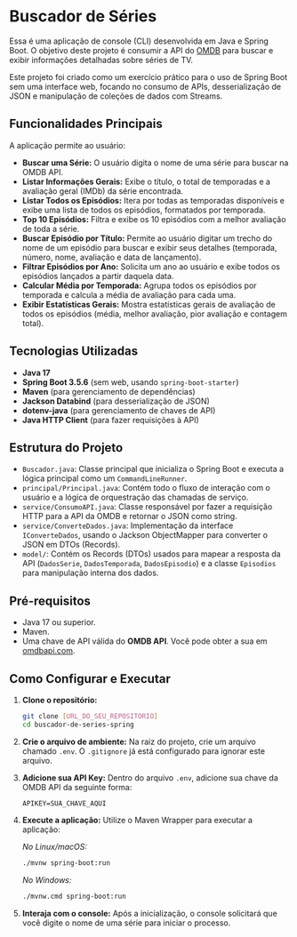 # Buscador de Séries

Essa é uma aplicação de console (CLI) desenvolvida em Java e Spring Boot. O objetivo deste projeto é consumir a API do [OMDB](http://www.omdbapi.com/) para buscar e exibir informações detalhadas sobre séries de TV.

Este projeto foi criado como um exercício prático para o uso de Spring Boot sem uma interface web, focando no consumo de APIs, desserialização de JSON e manipulação de coleções de dados com Streams.

## Funcionalidades Principais

A aplicação permite ao usuário:

  * **Buscar uma Série:** O usuário digita o nome de uma série para buscar na OMDB API.
  * **Listar Informações Gerais:** Exibe o título, o total de temporadas e a avaliação geral (IMDb) da série encontrada.
  * **Listar Todos os Episódios:** Itera por todas as temporadas disponíveis e exibe uma lista de todos os episódios, formatados por temporada.
  * **Top 10 Episódios:** Filtra e exibe os 10 episódios com a melhor avaliação de toda a série.
  * **Buscar Episódio por Título:** Permite ao usuário digitar um trecho do nome de um episódio para buscar e exibir seus detalhes (temporada, número, nome, avaliação e data de lançamento).
  * **Filtrar Episódios por Ano:** Solicita um ano ao usuário e exibe todos os episódios lançados a partir daquela data.
  * **Calcular Média por Temporada:** Agrupa todos os episódios por temporada e calcula a média de avaliação para cada uma.
  * **Exibir Estatísticas Gerais:** Mostra estatísticas gerais de avaliação de todos os episódios (média, melhor avaliação, pior avaliação e contagem total).

## Tecnologias Utilizadas

  * **Java 17**
  * **Spring Boot 3.5.6** (sem web, usando `spring-boot-starter`)
  * **Maven** (para gerenciamento de dependências)
  * **Jackson Databind** (para desserialização de JSON)
  * **dotenv-java** (para gerenciamento de chaves de API)
  * **Java HTTP Client** (para fazer requisições à API)

## Estrutura do Projeto

  * `Buscador.java`: Classe principal que inicializa o Spring Boot e executa a lógica principal como um `CommandLineRunner`.
  * `principal/Principal.java`: Contém todo o fluxo de interação com o usuário e a lógica de orquestração das chamadas de serviço.
  * `service/ConsumoAPI.java`: Classe responsável por fazer a requisição HTTP para a API da OMDB e retornar o JSON como string.
  * `service/ConverteDados.java`: Implementação da interface `IConverteDados`, usando o Jackson ObjectMapper para converter o JSON em DTOs (Records).
  * `model/`: Contém os Records (DTOs) usados para mapear a resposta da API (`DadosSerie`, `DadosTemporada`, `DadosEpisodio`) e a classe `Episodios` para manipulação interna dos dados.

## Pré-requisitos

  * Java 17 ou superior.
  * Maven.
  * Uma chave de API válida do **OMDB API**. Você pode obter a sua em [omdbapi.com](http://www.omdbapi.com/apikey.aspx).

## Como Configurar e Executar

1.  **Clone o repositório:**

    ```bash
    git clone [URL_DO_SEU_REPOSITORIO]
    cd buscador-de-series-spring
    ```

2.  **Crie o arquivo de ambiente:**
    Na raiz do projeto, crie um arquivo chamado `.env`. O `.gitignore` já está configurado para ignorar este arquivo.

3.  **Adicione sua API Key:**
    Dentro do arquivo `.env`, adicione sua chave da OMDB API da seguinte forma:

    ```
    APIKEY=SUA_CHAVE_AQUI
    ```

4.  **Execute a aplicação:**
    Utilize o Maven Wrapper para executar a aplicação:

    *No Linux/macOS:*

    ```bash
    ./mvnw spring-boot:run
    ```

    *No Windows:*

    ```bash
    ./mvnw.cmd spring-boot:run
    ```

5.  **Interaja com o console:**
    Após a inicialização, o console solicitará que você digite o nome de uma série para iniciar o processo.
